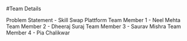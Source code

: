 #Team Details

Problem Statement - Skill Swap Plattform
Team Member 1 - Neel Mehta
Team Member 2 - Dheeraj Suraj 
Team Member 3 - Saurav Mishra
Team Member 4 - Pia Chalikwar